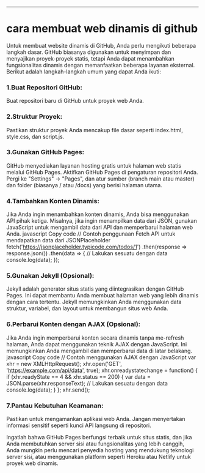 ---
# cara membuat web dinamis di github

Untuk membuat website dinamis di GitHub, Anda perlu mengikuti beberapa langkah dasar. GitHub biasanya digunakan untuk menyimpan dan menyajikan proyek-proyek statis, tetapi Anda dapat menambahkan fungsionalitas dinamis dengan memanfaatkan beberapa layanan eksternal. Berikut adalah langkah-langkah umum yang dapat Anda ikuti:

### 1.Buat Repositori GitHub:

Buat repositori baru di GitHub untuk proyek web Anda.

### 2.Struktur Proyek:

Pastikan struktur proyek Anda mencakup file dasar seperti index.html, style.css, dan script.js.

### 3.Gunakan GitHub Pages:

GitHub menyediakan layanan hosting gratis untuk halaman web statis melalui GitHub Pages. Aktifkan GitHub Pages di pengaturan repositori Anda. Pergi ke "Settings" -> "Pages", dan
atur sumber (branch main atau master) dan folder (biasanya / atau /docs) yang berisi halaman utama.

### 4.Tambahkan Konten Dinamis:

Jika Anda ingin menambahkan konten dinamis, Anda bisa menggunakan API pihak ketiga. Misalnya, jika ingin menampilkan data dari JSON, gunakan JavaScript untuk mengambil data dari API dan memperbarui halaman web Anda.
javascript
Copy code
// Contoh penggunaan Fetch API untuk mendapatkan data dari JSONPlaceholder
fetch('https://jsonplaceholder.typicode.com/todos/1')
  .then(response => response.json())
  .then(data => {
    // Lakukan sesuatu dengan data
    console.log(data);
  });
  
### 5.Gunakan Jekyll (Opsional):

Jekyll adalah generator situs statis yang diintegrasikan dengan GitHub Pages. Ini dapat membantu Anda membuat halaman web yang lebih dinamis dengan cara tertentu.
Jekyll memungkinkan Anda menggunakan data struktur, variabel, dan layout untuk membangun situs web Anda.

### 6.Perbarui Konten dengan AJAX (Opsional):

Jika Anda ingin memperbarui konten secara dinamis tanpa me-refresh halaman, Anda dapat menggunakan teknik AJAX dengan JavaScript. Ini memungkinkan Anda mengambil dan memperbarui data di latar belakang.
javascript
Copy code
// Contoh menggunakan AJAX dengan JavaScript
var xhr = new XMLHttpRequest();
xhr.open('GET', 'https://example.com/api/data', true);
xhr.onreadystatechange = function() {
  if (xhr.readyState == 4 && xhr.status == 200) {
    var data = JSON.parse(xhr.responseText);
    // Lakukan sesuatu dengan data
    console.log(data);
  }
};
xhr.send();

### 7.Pantau Kebutuhan Keamanan:

Pastikan untuk mengamankan aplikasi web Anda. Jangan menyertakan informasi sensitif seperti kunci API langsung di repositori.

Ingatlah bahwa GitHub Pages berfungsi terbaik untuk situs statis, dan jika Anda membutuhkan server sisi atau fungsionalitas yang lebih canggih, Anda mungkin perlu mencari penyedia hosting yang mendukung teknologi server sisi, atau menggunakan platform seperti Heroku atau Netlify untuk proyek web dinamis.






